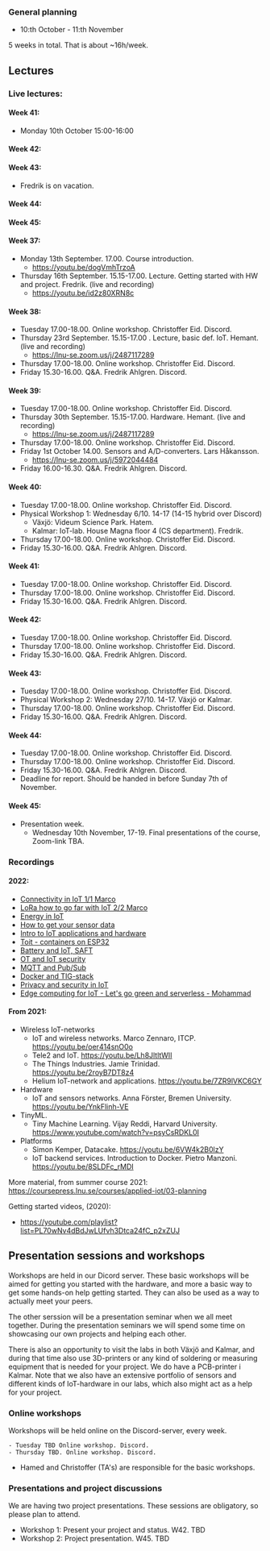 
### General planning

- 10:th October - 11:th November

5 weeks in total. That is about ~16h/week.


## Lectures

### Live lectures:

#### Week 41:
- Monday 10th October 15:00-16:00

#### Week 42:

#### Week 43:

- Fredrik is on vacation.

#### Week 44:



#### Week 45:






#### Week 37:
- Monday 13th September. 17.00. Course introduction.
    - https://youtu.be/dogVmhTrzoA
- Thursday 16th September. 15.15-17.00. Lecture. Getting started with HW and project. Fredrik. (live and recording)
    - https://youtu.be/id2z80XRN8c
#### Week 38:
- Tuesday 17.00-18.00. Online workshop. Christoffer Eid. Discord.
- Thursday 23rd September. 15.15-17.00 . Lecture, basic def. IoT. Hemant. (live and recording)
    - https://lnu-se.zoom.us/j/2487117289
- Thursday 17.00-18.00. Online workshop. Christoffer Eid. Discord.
- Friday 15.30-16.00. Q&A. Fredrik Ahlgren. Discord.
#### Week 39:
- Tuesday 17.00-18.00. Online workshop. Christoffer Eid. Discord.
- Thursday 30th September. 15.15-17.00. Hardware. Hemant. (live and recording)
    - https://lnu-se.zoom.us/j/2487117289
- Thursday 17.00-18.00. Online workshop. Christoffer Eid. Discord.
- Friday 1st October 14.00. Sensors and A/D-converters. Lars Håkansson.
    - https://lnu-se.zoom.us/j/5972044484
- Friday 16.00-16.30. Q&A. Fredrik Ahlgren. Discord.
#### Week 40:
- Tuesday 17.00-18.00. Online workshop. Christoffer Eid. Discord.
- Physical Workshop 1: Wednesday 6/10. 14-17 (14-15 hybrid over Discord)
  - Växjö: Videum Science Park. Hatem.
  - Kalmar: IoT-lab. House Magna floor 4 (CS department). Fredrik.
- Thursday 17.00-18.00. Online workshop. Christoffer Eid. Discord.
- Friday 15.30-16.00. Q&A. Fredrik Ahlgren. Discord.
#### Week 41:
- Tuesday 17.00-18.00. Online workshop. Christoffer Eid. Discord.
- Thursday 17.00-18.00. Online workshop. Christoffer Eid. Discord.
- Friday 15.30-16.00. Q&A. Fredrik Ahlgren. Discord.
#### Week 42:
- Tuesday 17.00-18.00. Online workshop. Christoffer Eid. Discord.
- Thursday 17.00-18.00. Online workshop. Christoffer Eid. Discord.
- Friday 15.30-16.00. Q&A. Fredrik Ahlgren. Discord.
#### Week 43:
- Tuesday 17.00-18.00. Online workshop. Christoffer Eid. Discord.
- Physical Workshop 2: Wednesday 27/10. 14-17. Växjö or Kalmar.
- Thursday 17.00-18.00. Online workshop. Christoffer Eid. Discord.
- Friday 15.30-16.00. Q&A. Fredrik Ahlgren. Discord.
#### Week 44:
- Tuesday 17.00-18.00. Online workshop. Christoffer Eid. Discord.
- Thursday 17.00-18.00. Online workshop. Christoffer Eid. Discord.
- Friday 15.30-16.00. Q&A. Fredrik Ahlgren. Discord.
- Deadline for report. Should be handed in before Sunday 7th of November.
#### Week 45:
- Presentation week.
  - Wednesday 10th November, 17-19. Final presentations of the course, Zoom-link TBA.

### Recordings

#### 2022:

- [Connectivity in IoT 1/1 Marco](https://youtu.be/uUVKWt4NKUo)
- [LoRa how to go far with IoT 2/2 Marco](https://www.youtube.com/watch?v=Wbas04ouRdk)
- [Energy in IoT](https://youtu.be/o5RQyGwuLqw)
- [How to get your sensor data](https://youtu.be/N8BdCB57lxc)
- [Intro to IoT applications and hardware](https://youtu.be/5AoPcgoMDsM)
- [Toit - containers on ESP32](https://www.youtube.com/watch?v=MonBNzuCAtI)
- [Battery and IoT, SAFT](https://www.youtube.com/watch?v=gm5HbftbKGU)
- [OT and IoT security](https://www.youtube.com/watch?v=2M7Pa5pdTDI)
- [MQTT and Pub/Sub](https://www.youtube.com/watch?v=3VXDPiDmSog)
- [Docker and TIG-stack](https://www.youtube.com/watch?v=unSuncsrPLA)
- [Privacy and security in IoT](https://www.youtube.com/watch?v=vosUsfRd53s)
- [Edge computing for IoT - Let's go green and serverless - Mohammad](https://www.youtube.com/watch?v=hRkQAwwt2t4)

#### From 2021:

- Wireless IoT-networks
    - IoT and wireless networks. Marco Zennaro, ITCP. https://youtu.be/oer414snO0o
    - Tele2 and IoT. https://youtu.be/Lh8JltltWII
    - The Things Industries. Jamie Trinidad. https://youtu.be/2royB7DT8z4
    - Helium IoT-network and applications. https://youtu.be/7ZR9lVKC6GY
- Hardware
    - IoT and sensors networks. Anna Förster, Bremen University. https://youtu.be/YnkFlinh-VE
- TinyML.
    - Tiny Machine Learning. Vijay Reddi, Harvard University. https://www.youtube.com/watch?v=psyCsRDKL0I
- Platforms
    - Simon Kemper, Datacake. https://youtu.be/6VW4k2B0lzY
    - IoT backend services. Introduction to Docker. Pietro Manzoni. https://youtu.be/8SLDFc_rMDI

More material, from summer course 2021:
https://coursepress.lnu.se/courses/applied-iot/03-planning

Getting started videos, (2020):
- https://youtube.com/playlist?list=PL70wNv4dBdJwLUfvh3Dtca24fC_p2xZUJ






## Presentation sessions and workshops

Workshops are held in our Dicord server. These basic workshops will be aimed for getting you started with the hardware, and more a basic way to get some hands-on help getting started. They can also be used as a way to actually meet your peers.

The other serssion will be a presentation seminar when we all meet together. During the presentation seminars we will spend some time on showcasing our own projects and helping each other. 

There is also an opportunity to visit the labs in both Växjö and Kalmar, and during that time also use 3D-printers or any kind of soldering or measuring equipment that is needed for your project. We do have a PCB-printer i Kalmar. Note that we also have an extensive portfolio of sensors and different kinds of IoT-hardware in our labs, which also might act as a help for your project.

### Online workshops

Workshops will be held online on the Discord-server, every week.

    - Tuesday TBD Online workshop. Discord.
    - Thursday TBD. Online workshop. Discord.

- Hamed and Christoffer (TA's) are responsible for the basic workshops.

### Presentations and project discussions

We are having two project presentations. These sessions are obligatory, so please plan to attend.

  - Workshop 1: Present your project and status. W42. TBD
  - Workshop 2: Project presentation. W45. TBD 
